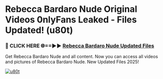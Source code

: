 # Rebecca Bardaro Nude Original Videos 0nlyFans Leaked - Files Updated! (u80t)

<h3>🔴 CLICK HERE 🌐==►► <a href="https://tinyurl.com/4mcuefdz" rel="nofollow">Rebecca Bardaro Nude Updated Files</a></h3>

Get Rebecca Bardaro Nude and all content. Now you can access all videos and pictures of Rebecca Bardaro Nude. New Updated Files 2025!

[![u80t](https://i.imgur.com/StAQSOY.gif)](https://tinyurl.com/4mcuefdz)

